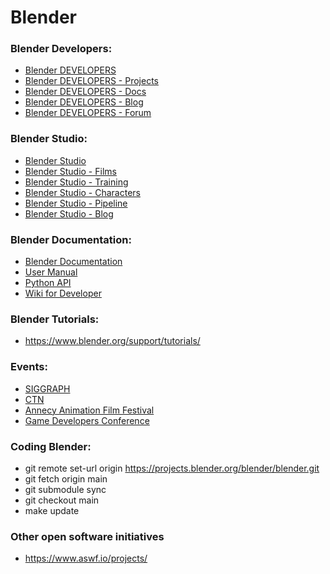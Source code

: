 # Blender

### Blender Developers:
- [Blender DEVELOPERS](https://developer.blender.org/)
- [Blender DEVELOPERS - Projects](https://projects.blender.org/)
- [Blender DEVELOPERS - Docs](https://wiki.blender.org/wiki/Main_Page)
- [Blender DEVELOPERS - Blog](https://code.blender.org/)
- [Blender DEVELOPERS - Forum](https://devtalk.blender.org/top?period=quarterly)

### Blender Studio:
- [Blender Studio](https://studio.blender.org/)
- [Blender Studio - Films](https://studio.blender.org/films/)
- [Blender Studio - Training](https://studio.blender.org/training/)
- [Blender Studio - Characters](https://studio.blender.org/characters/)
- [Blender Studio - Pipeline](https://studio.blender.org/pipeline/)
- [Blender Studio - Blog](https://studio.blender.org/blog/)

### Blender Documentation:
- [Blender Documentation](https://docs.blender.org/)
- [User Manual](https://docs.blender.org/manual/en/latest/)
- [Python API](https://docs.blender.org/api/current/)
- [Wiki for Developer](https://wiki.blender.org/wiki/Main_Page)

### Blender Tutorials:
- https://www.blender.org/support/tutorials/

### Events:
- [SIGGRAPH](https://www.siggraph.org/)
- [CTN](https://ctn-events.com/)
- [Annecy Animation Film Festival](https://www.annecyfestival.com/home)
- [Game Developers Conference](https://gdconf.com/)

### Coding Blender:
- git remote set-url origin https://projects.blender.org/blender/blender.git
- git fetch origin main
- git submodule sync
- git checkout main
- make update

### Other open software initiatives
- https://www.aswf.io/projects/
